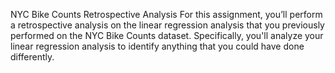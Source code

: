 NYC Bike Counts Retrospective Analysis
For this assignment, you’ll perform a retrospective analysis on the linear regression analysis that you previously performed on the NYC Bike Counts dataset. Specifically, you'll analyze your linear regression analysis to identify anything that you could have done differently.
